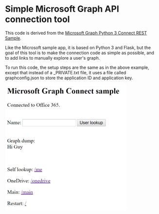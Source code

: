 # Simple Microsoft Graph API connection tool

This code is derived from the [Microsoft Graph Python 3 Connect REST Sample](https://github.com/microsoftgraph/python3-connect-rest-sample). 

Like the Microsoft sample app, it is based on Python 3 and Flask, but the goal of this tool is to make the connection code as simple as possible, and to add links to manually explore a user's graph.

To run this code, the setup steps are the same as in the above example, except that instead of a _PRIVATE.txt file, it uses a file called graphconfig.json to store the application ID and application key.

![Graph app image](./img/graphapp.PNG)
